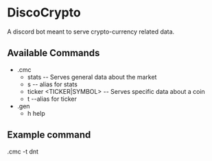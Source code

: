 # DiscoCrypto 

A discord bot meant to serve crypto-currency related data. 

## Available Commands 

- .cmc
    - stats -- Serves general data about the market
    - s  -- alias for stats
    - ticker <TICKER|SYMBOL> -- Serves specific data about a coin
    - t --alias for ticker 
- .gen
    - h help
    
## Example command 
.cmc -t dnt 